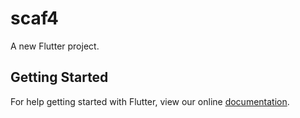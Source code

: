 # scaf4

A new Flutter project.

## Getting Started

For help getting started with Flutter, view our online
[documentation](https://flutter.io/).
